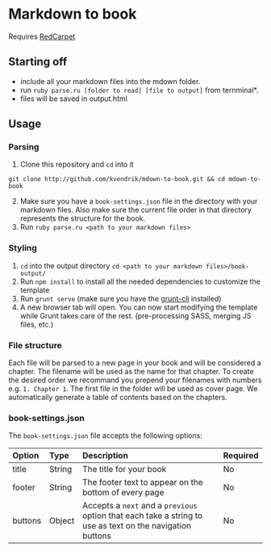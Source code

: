 Markdown to book
=================

Requires [RedCarpet](https://github.com/vmg/redcarpet)

## Starting off
 - include all your markdown files into the mdown folder.
 - run `ruby parse.ru [folder to read] [file to output]` from ternminal*.
 - files will be saved in output.html

## Usage

### Parsing
1. Clone this repository and `cd` into it
```
git clone http://github.com/kvendrik/mdown-to-book.git && cd mdown-to-book
```
2. Make sure you have a `book-settings.json` file in the directory with your markdown files. Also make sure the current file order in that directory represents the structure for the book.
3. Run `ruby parse.ru <path to your markdown files>`

### Styling
1. `cd` into the output directory `cd <path to your markdown files>/book-output/`
2. Run `npm install` to install all the needed dependencies to customize the template
3. Run `grunt serve` (make sure you have the [grunt-cli](http://gruntjs.com/getting-started) installed)
4. A new browser tab will open. You can now start modifying the template while Grunt takes care of the rest. (pre-processing SASS, merging JS files, etc.)

### File structure
Each file will be parsed to a new page in your book and will be considered a chapter. The filename will be used as the name for that chapter. To create the desired order we recommand you prepend your filenames with numbers e.g. `1. Chapter 1`. The first file in the folder will be used as cover page. We automatically generate a table of contents based on the chapters.

### book-settings.json
The `book-settings.json` file accepts the following options:

|Option|Type|Description|Required|
|:---|:---|:---|:---|
|title|String|The title for your book|No|
|footer|String|The footer text to appear on the bottom of every page|No|
|buttons|Object|Accepts a `next` and a `previous` option that each take a string to use as text on the navigation buttons|No|
